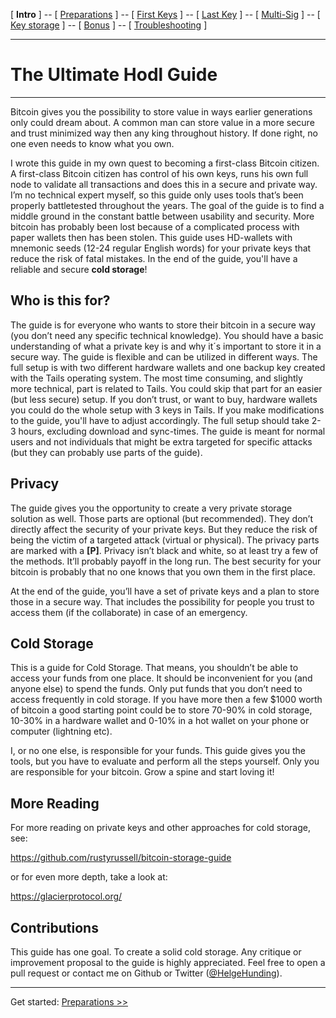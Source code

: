 [ **Intro** ] -- [ [Preparations]( hodl-guide_10_preparations.md) ] -- [ [First Keys](hodl-guide_20_first-keys.md) ] -- [ [Last Key](hodl-guide_30_last-key.md) ] -- [ [Multi-Sig](hodl-guide_40_multi-sig.md) ] -- [ [Key storage](hodl-guide_50_key-storage.md
) ] -- [ [Bonus](hodl-guide_60_bonus.md) ] -- [ [Troubleshooting](hodl-guide_70_troubleshooting.md) ]

---

# The Ultimate Hodl Guide

---

Bitcoin gives you the possibility to store value in ways earlier generations only could dream about. A common man can store value in a more secure and trust minimized way then any king throughout history. If done right, no one even needs to know what you own.

I wrote this guide in my own quest to becoming a first-class Bitcoin citizen. A first-class Bitcoin citizen has control of his own keys, runs his own full node to validate all transactions and does this in a secure and private way. I’m no technical expert myself, so this guide only uses tools that’s been properly battletested throughout the years. The goal of the guide is to find a middle ground in the constant battle between usability and security. More bitcoin has probably been lost because of a complicated process with paper wallets then has been stolen. This guide uses HD-wallets with mnemonic seeds (12-24 regular English words) for your private keys that reduce the risk of fatal mistakes. In the end of the guide, you'll have a reliable and secure **cold storage**!

## Who is this for?

The guide is for everyone who wants to store their bitcoin in a secure way (you don’t need any specific technical knowledge). You should have a basic understanding of what a private key is and why it´s important to store it in a secure way. The guide is flexible and can be utilized in different ways. The full setup is with two different hardware wallets and one backup key created with the Tails operating system. The most time consuming, and slightly more technical, part is related to Tails. You could skip that part for an easier (but less secure) setup. If you don’t trust, or want to buy, hardware wallets you could do the whole setup with 3 keys in Tails. If you make modifications to the guide, you'll have to adjust accordingly. The full setup should take 2-3 hours, excluding download and sync-times. The guide is meant for normal users and not individuals that might be extra targeted for specific attacks (but they can probably use parts of the guide).  

## Privacy

The guide gives you the opportunity to create a very private storage solution as well. Those parts are optional (but recommended). They don’t directly affect the security of your private keys. But they reduce the risk of being the victim of a targeted attack (virtual or physical). The privacy parts are marked with a **[P]**. Privacy isn’t black and white, so at least try a few of the methods. It’ll probably payoff in the long run. The best security for your bitcoin is probably that no one knows that you own them in the first place.

At the end of the guide, you’ll have a set of private keys and a plan to store those in a secure way. That includes the possibility for people you trust to access them (if the collaborate) in case of an emergency.

## Cold Storage

This is a guide for Cold Storage. That means, you shouldn’t be able to access your funds from one place. It should be inconvenient for you (and anyone else) to spend the funds. Only put funds that you don’t need to access frequently in cold storage. If you have more then a few $1000 worth of bitcoin a good starting point could be to store 70-90% in cold storage, 10-30% in a hardware wallet and 0-10% in a hot wallet on your phone or computer (lightning etc). 

I, or no one else, is responsible for your funds. This guide gives you the tools, but you have to evaluate and perform all the steps yourself. Only you are responsible for your bitcoin. Grow a spine and start loving it!

## More Reading

For more reading on private keys and other approaches for cold storage, see:

https://github.com/rustyrussell/bitcoin-storage-guide

or for even more depth, take a look at:

https://glacierprotocol.org/

## Contributions
This guide has one goal. To create a solid cold storage. Any critique or improvement proposal to the guide is highly appreciated. Feel free to open a pull request or contact me on Github or Twitter ([@HelgeHunding](https://twitter.com/HelgeHunding)). 

---
Get started: [Preparations >>](hodl-guide_10_preparations.md)
